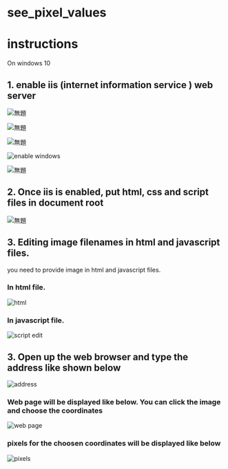 # see_pixel_values

# instructions

On windows 10

## 1. enable iis (internet information service ) web server

![無題](https://user-images.githubusercontent.com/56218301/143484778-de3d3c5e-6469-4eac-98e8-29061f7679b6.png)

![無題](https://user-images.githubusercontent.com/56218301/143484872-97a3d7d4-9168-48b5-9c11-9d18aab5298c.png)

![無題](https://user-images.githubusercontent.com/56218301/143484959-f4bfa3e4-aafd-4de0-95c8-b12a92fa6d3a.png)

![enable windows](https://user-images.githubusercontent.com/56218301/143487479-c6af387e-de5f-4716-bdaf-d728b988243b.png)


![無題](https://user-images.githubusercontent.com/56218301/143485252-b73010c1-af0a-45d0-aca3-8f1c4a7bdf5f.png)

## 2. Once iis is enabled, put html, css and script files in document root

![無題](https://user-images.githubusercontent.com/56218301/143485339-146297d0-cbf2-40d6-bbc8-093596660226.png)

## 3. Editing image filenames in html and javascript files.

you need to provide image in html and javascript files.


### In html file.
![html](https://user-images.githubusercontent.com/56218301/143490640-b4255506-c2e5-4dce-bb02-526ccc7a1913.png)



### In javascript file.
![script edit](https://user-images.githubusercontent.com/56218301/143487240-d8c6e346-cf3b-472c-acc1-a8df79978f83.png)



## 3. Open up the web browser and type the address like shown below
![address](https://user-images.githubusercontent.com/56218301/143487308-fbfba5e9-c61f-460a-8331-bd5da7b688e0.png)


### Web page will be displayed like below. You can click the image and choose the coordinates
![web page](https://user-images.githubusercontent.com/56218301/143487253-a0d4804e-e6b3-46da-b489-b2e14f438d17.png)



### pixels for the choosen coordinates will be displayed like below
![pixels](https://user-images.githubusercontent.com/56218301/143487325-e19c3578-00c3-412c-b074-728d74022f8c.png)

















